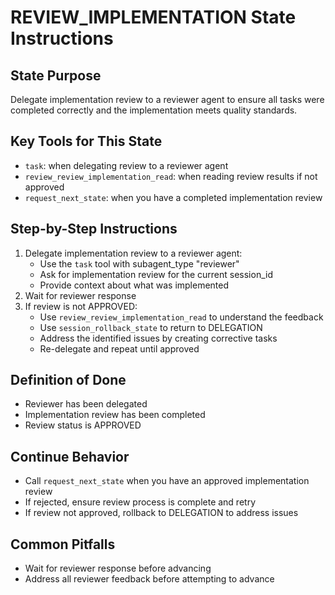 # REVIEW_IMPLEMENTATION State Instructions

## State Purpose
Delegate implementation review to a reviewer agent to ensure all tasks were completed correctly and the implementation meets quality standards.

## Key Tools for This State
- `task`: when delegating review to a reviewer agent
- `review_review_implementation_read`: when reading review results if not approved
- `request_next_state`: when you have a completed implementation review

## Step-by-Step Instructions
1. Delegate implementation review to a reviewer agent:
   - Use the `task` tool with subagent_type "reviewer"
   - Ask for implementation review for the current session_id
   - Provide context about what was implemented
2. Wait for reviewer response
3. If review is not APPROVED:
   - Use `review_review_implementation_read` to understand the feedback
   - Use `session_rollback_state` to return to DELEGATION
   - Address the identified issues by creating corrective tasks
   - Re-delegate and repeat until approved

## Definition of Done
- Reviewer has been delegated
- Implementation review has been completed
- Review status is APPROVED

## Continue Behavior
- Call `request_next_state` when you have an approved implementation review
- If rejected, ensure review process is complete and retry
- If review not approved, rollback to DELEGATION to address issues

## Common Pitfalls
- Wait for reviewer response before advancing
- Address all reviewer feedback before attempting to advance
